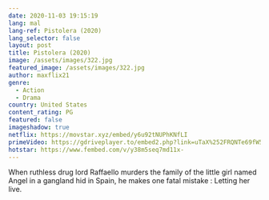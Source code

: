```yaml
---
date: 2020-11-03 19:15:19
lang: mal
lang-ref: Pistolera (2020)
lang_selector: false
layout: post
title: Pistolera (2020)
image: /assets/images/322.jpg
featured_image: /assets/images/322.jpg
author: maxflix21
genre:
  - Action
  - Drama
country: United States
content_rating: PG
featured: false
imageshadow: true
netflix: https://movstar.xyz/embed/y6u92tNUPhKNfLI
primeVideo: https://gdriveplayer.to/embed2.php?link=uTaX%252FRQNTe69fW5BQEJZww6e%252BJT6D8GJMjlXba0NgHf8sdYwcYUYOmV7BFsNgrW65fplOe2FZy13ev1FdLouF78UGHcGz8rVRRLeN83nldGc%252BJYqyyzBAU%252BjYcEeRoRX5Eck8p9Irf%252BsLIXJiIwSFcrgaB10q74uOqKouKaZD8f8yicASN4VhIfzBLO7Gjcws%253D
hotstar: https://www.fembed.com/v/y38m5seq7md11x-
---
```

When ruthless drug lord Raffaello murders the family of the little girl named Angel in a gangland hid in Spain, he makes one fatal mistake : Letting her live.